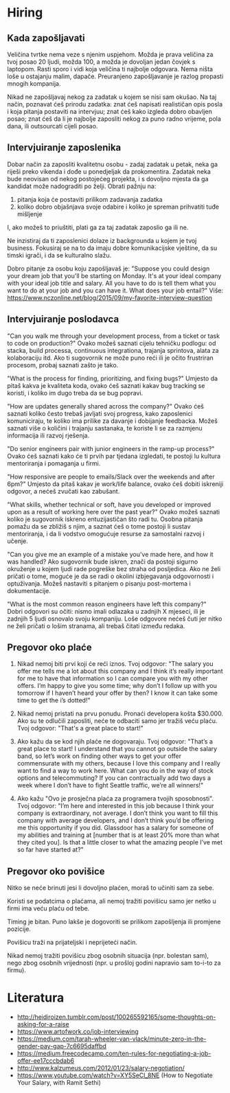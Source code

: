 # Hiring

## Kada zapošljavati

Veličina tvrtke nema veze s njenim uspjehom. Možda je prava veličina za tvoj posao 20 ljudi, možda 100, a možda je dovoljan jedan čovjek s laptopom. Rasti sporo i vidi koja veličina ti najbolje odgovara. Nema ništa loše u ostajanju malim, dapače. Preuranjeno zapošljavanje je razlog propasti mnogih kompanija.

Nikad ne zapošljavaj nekog za zadatak u kojem se nisi sam okušao. Na taj način, poznavat ćeš prirodu zadatka: znat ćeš napisati realističan opis posla i koja pitanja postaviti na intervjuu; znat ćeš kako izgleda dobro obavljen posao; znat ćeš da li je najbolje zaposliti nekog za puno radno vrijeme, pola dana, ili outsourcati cijeli posao.

## Intervjuiranje zaposlenika

Dobar način za zaposliti kvalitetnu osobu - zadaj zadatak u petak, neka ga riješi preko vikenda i dođe u ponedjeljak da prokomentira. Zadatak neka bude neovisan od nekog postojećeg projekta, i s dovoljno mjesta da ga kandidat može nadograditi po želji. Obrati pažnju na:
1) pitanja koja će postaviti prilikom zadavanja zadatka
2) koliko dobro objašnjava svoje odabire i koliko je spreman prihvatiti tuđe mišljenje

I, ako možeš to priuštiti, plati ga za taj zadatak zaposlio ga ili ne.

Ne inzistiraj da ti zaposlenici dolaze iz backgrounda u kojem je tvoj business.
Fokusiraj se na to da imaju dobre komunikacijske vještine, da su timski igrači,
i da se kulturalno slažu.

Dobro pitanje za osobu koju zapošljavaš je: "Suppose you could design your dream job that you'll be starting on Monday. It's at your ideal company with your ideal job title and salary. All you have to do is tell them what you want to do at your job and you can have it. What does your job entail?" Više: https://www.nczonline.net/blog/2015/09/my-favorite-interview-question

## Intervjuiranje poslodavca

"Can you walk me through your development process, from a ticket or task to code on production?"
Ovako možeš saznati cijelu tehničku podlogu: od stacka, build processa, continuous integrationa, trajanja sprintova, alata za kolaboraciju itd. Ako ti sugovornik ne može puno reći ili je očito frustriran procesom, probaj saznati zašto je tako.

"What is the process for finding, prioritizing, and fixing bugs?"
Umjesto da pitaš kakva je kvaliteta koda, ovako ćeš saznati kakav bug tracking se koristi, i koliko im dugo treba da se bug popravi.

"How are updates generally shared across the company?"
Ovako ćeš saznati koliko često trebaš javljati svoj progress, kako zaposlenici komuniciraju, te koliko ima prilike za davanje i dobijanje feedbacka. Možeš saznati više o količini i trajanju sastanaka, te koriste li se za razmjenu informacija ili razvoj rješenja.

"Do senior engineers pair with junior engineers in the ramp-up process?"
Ovako ćeš saznati kako će ti prvih par tjedana izgledati, te postoji lu kultura mentoriranja i pomaganja u firmi.

"How responsive are people to emails/Slack over the weekends and after 6pm?"
Umjesto da pitaš kakav je work/life balance, ovako ćeš dobiti iskreniji odgovor, a nećeš zvučati kao zabušant.

"What skills, whether technical or soft, have you developed or improved upon as a result of working here over the past year?"
Ovako možeš saznati koliko je sugovornik iskreno entuzijastičan što radi tu. Osobna pitanja pomažu da se zbližiš s njim, a saznat ćeš o tome postoji li sustav mentoriranja, i da li vodstvo omogućuje resurse za samostalni razvoj i učenje.

"Can you give me an example of a mistake you've made here, and how it was handled?
Ako sugovornik bude iskren, znači da postoji sigurno okruženje u kojem ljudi rade pogreške bez straha od posljedica. Ako ne želi pričati o tome, moguće je da se radi o okolini izbjegavanja odgovornosti i optuživanja. Možeš nastaviti s pitanjem o pisanju post-mortema i dokumentacije.

"What is the most common reason engineers have left this company?"
Dobri odgovori su očiti: nismo imali odlazaka u zadnjih X mjeseci, ili je zadnjih 5 ljudi osnovalo svoju kompaniju. Loše odgovore nećeš čuti jer nitko ne želi pričati o lošim stranama, ali trebaš čitati između redaka.

## Pregovor oko plaće

1. Nikad nemoj biti prvi koji će reći iznos.
Tvoj odgovor: "The salary you offer me tells me a lot about this company and I think it’s really important for me to have that information so I can compare you with my other offers. I’m happy to give you some time; why don’t I follow up with you tomorrow if I haven’t heard your offer by then? I know it can take some time to get the i’s dotted!"

2. Nikad nemoj pristati na prvu ponudu.
Pronaći developera košta $30.000. Ako su te odlučili zaposliti, neće te odbaciti samo jer tražiš veću plaću.
Tvoj odgovor: "That's a great place to start!"

3. Ako kažu da se kod njih plaće ne dogovaraju.
Tvoj odgovor: "That’s a great place to start! I understand that you cannot go outside the salary band, so let’s work on finding other ways to get your offer commensurate with my others, because I love this company and I really want to find a way to work here. What can you do in the way of stock options and telecommuting? If you can contractually add two days a week where I don’t have to fight Seattle traffic, we’re all winners!"

4. Ako kažu "Ovo je prosječna plaća za programera tvojih sposobnosti".
Tvoj odgovor: "I’m here and interested in this job because I think your company is extraordinary, not average. I don’t think you want to fill this company with average developers, and I don’t think you’d be offering me this opportunity if you did. Glassdoor has a salary for someone of my abilities and training at [number that is at least 20% more than what they cited you]. Is that a little closer to what the amazing people I’ve met so far have started at?"

## Pregovor oko povišice

Nitko se neće brinuti jesi li dovoljno plaćen, moraš to učiniti sam za sebe.

Koristi se podatcima o plaćama, ali nemoj tražiti povišicu samo jer netko u firmi ima veću plaću od tebe.

Timing je bitan. Puno lakše je dogovoriti se prilikom zapošljenja ili promjene pozicije.

Povišicu traži na prijateljski i neprijeteći način.

Nikad nemoj tražiti povišicu zbog osobnih situacija (npr. bolestan sam), nego zbog osobnih vrijednosti (npr. u prošloj godini napravio sam to-i-to za firmu).

# Literatura

* http://heidiroizen.tumblr.com/post/100265592165/some-thoughts-on-asking-for-a-raise
* https://www.artofwork.co/job-interviewing
* https://medium.com/tarah-wheeler-van-vlack/minute-zero-in-the-gender-pay-gap-7c6695daffbd
* https://medium.freecodecamp.com/ten-rules-for-negotiating-a-job-offer-ee17cccbdab6
* http://www.kalzumeus.com/2012/01/23/salary-negotiation/
* https://www.youtube.com/watch?v=XY5SeCl_8NE (How to Negotiate Your Salary, with Ramit Sethi)


